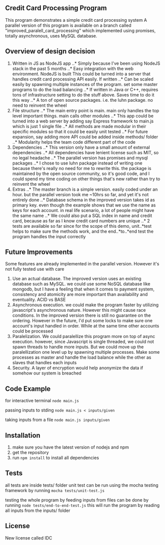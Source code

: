 ## Credit Card Processing Program

This program demonstrates a simple credit card processing system
A parallel version of this program is available on a branch called
"improved_paralell_card_processing" which implemented using promises,
totally asynchronous, uses MySQL database.

## Overview of design decision
1. Written in JS as NodeJS app
..* Simply because I've been using NodeJS stack in the past 5 months
..* Easy integration with the web environment. NodeJS is built This could be turned into a server that handles credit card processing API easily. If written
..* Can be scaled easily by spawning multiple instances of the program. set some master programs to do the load balancing
..* If written in Java or C++, requires tons of infrastructure setting to do the stuff above. Saves time to do it this way
..* A ton of open source packages. i.e. the luhn package. no need to reinvent the wheel
2. File structure
..* The main entry point is main. main only handles the top level important things. main calls other modules
..* This app could be turned into a web server by adding say Express framework to main.js which is just 1 single file
..* All methods are made modular in their specific modules so that it could be easily unit tested
..* For future expansion, say adding more API could be added inside methods/ folder
..* Modularity helps the team code different part of the code
3. Dependencies
..* This version only have a small amount of external dependencies
..* All dependencies have lenient license such as MIT, so no legal headache
..* The parallel version has promises and mysql packages
..* I chose to use luhn package instead of writing one because there's really no need for me to rewrite this. the package is maintained by the open source community, so it's good code, and I could spend my time coding on other things that's new rather than try to reinvent the wheel
4. Extras
..* The master branch is a simple version. easily coded under an hour. but the parallel version took me ~10hrs so far, and yet it's not entirely done
..* Database schema in the improved version takes id as primary key. even though the example shows that we use the name as keys for each account. in real life scenario, a lot of people might have the same name
..* We could also put a SQL index in name and credit card, because as far as I know credit card numbers are unique
..* 2 tests are available so far since for the scope of this demo, unit..*test helps to make sure the methods work, and the end..*to..*end test the program handles the input correctly 

## Future Improvements
Some features are already implemented in the parallel version. However it's not fully tested use with care
1. Use an actual database. The improved version uses an existing database such as MySQL. we could use some NoSQL database like mongodb, but I have a feeling that when it comes to payment system, consistency and atomicity are more important than availability and eventuality. ACID vs BASE
2. Asynchronous execution. we could make the program faster by utilizing javascript's asynchronous nature. However this might cause race conditions. In the improved version there is still no guarantee on the ordering. However in the future, I'd put some locks to make sure one account's input handled in order. While at the same time other accounts could be processed
3. Paralelization. We could paralellize this program more on top of async execution. however, since Javascript is single threaded, we could not spawn threads to handle more inputs. But we could move up the paralellization one level up by spawning multiple processes. Make some processes as master and handle the load balance while the other as slaves that handles each inputs
4. Security. A layer of encryption would help anonymize the data if somehow our system is breached

## Code Example

for interactive terminal
```node main.js```

passing inputs to stding
```node main.js < inputs/given```

taking inputs from a file
```node main.js inputs/given```

## Installation
1. make sure you have the latest version of nodejs and npm
2. get the repository
3. run `npm install` to install all dependencies

## Tests

all tests are inside tests/ folder
unit test can be run using the mocha testing framework by running 
```mocha tests/unit-test.js```

testing the whole program by feeding inputs from files can be done by running 
```node tests/end-to-end-test.js```
this will run the program by reading all inputs from the inputs/ folder

## License

New license called IDC